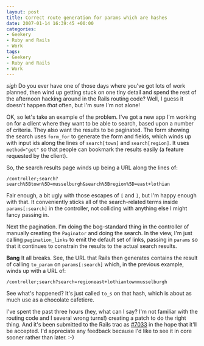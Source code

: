```yaml
---
layout: post
title: Correct route generation for params which are hashes
date: 2007-01-14 16:39:45 +00:00
categories:
- Geekery
- Ruby and Rails
- Work
tags:
- Geekery
- Ruby and Rails
- Work
---
```

*sigh* Do you ever have one of those days where you've got lots of work planned, then wind up getting stuck on one tiny detail and spend the rest of the afternoon hacking around in the Rails routing code?  Well, I guess it doesn't happen *that* often, but I'm sure I'm not alone!

OK, so let's take an example of the problem.  I've got a new app I'm working on for a client where they want to be able to search, based upon a number of criteria.  They also want the results to be paginated.  The form showing the search uses `form_for` to generate the form and fields, which winds up with input ids along the lines of `search[town]` and `search[region]`.  It uses `method="get"` so that people can bookmark the results easily (a feature requested by the client).

So, the search results page winds up being a URL along the lines of:

    /controller;search?search%5Btown%5D=musselburgh&search%5Bregion%5D=east+lothian

Fair enough, a bit ugly with those escapes of `[` and `]`, but I'm happy enough with that.  It conveniently sticks all of the search-related terms inside `params[:search]` in the controller, not colliding with anything else I might fancy passing in.

Next the pagination.  I'm doing the bog-standard thing in the controller of manually creating the `Paginator` and doing the search.  In the view, I'm just calling `pagination_links` to emit the default set of links, passing in `params` so that it continues to constrain the results to the actual search results.

**Bang** It all breaks.  See, the URL that Rails then generates contains the result of calling `to_param` on `params[:search]` which, in the previous example, winds up with a URL of:

    /controller;search?search=regioneast+lothiantownmusselburgh

See what's happened?  It's just called `to_s` on that hash, which is about as much use as a chocolate cafetiere.

I've spent the past three hours (hey, what can I say? I'm not familiar with the routing code and I several wrong turns!) creating a patch to do the right thing.  And it's been submitted to the Rails trac as [#7033](http://dev.rubyonrails.org/ticket/7033) in the hope that it'll be accepted.  I'd appreciate any feedback because I'd like to see it in core sooner rather than later. :-)

